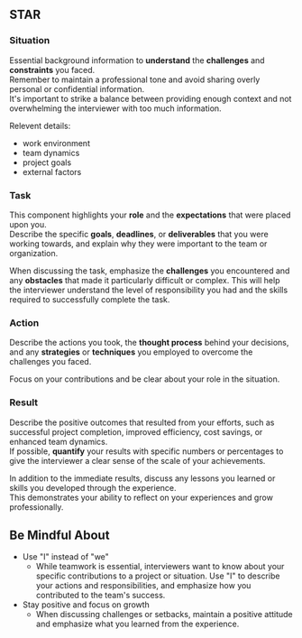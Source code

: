 ## STAR
### Situation
Essential background information to **understand** the **challenges** and **constraints** you faced.  
Remember to maintain a professional tone and avoid sharing overly personal or confidential information.  
It's important to strike a balance between providing enough context and not overwhelming the interviewer with too much information.  

Relevent details:
- work environment
- team dynamics
- project goals
- external factors

### Task
This component highlights your **role** and the **expectations** that were placed upon you.  
Describe the specific **goals**, **deadlines**, or **deliverables** that you were working towards, and explain why they were important to the team or organization.

When discussing the task, emphasize the **challenges** you encountered and any **obstacles** that made it particularly difficult or complex. This will help the interviewer understand the level of responsibility you had and the skills required to successfully complete the task.

### Action
Describe the actions you took, the **thought process** behind your decisions, and any **strategies** or **techniques** you employed to overcome the challenges you faced.

Focus on your contributions and be clear about your role in the situation.

### Result
Describe the positive outcomes that resulted from your efforts, such as successful project completion, improved efficiency, cost savings, or enhanced team dynamics.  
If possible, **quantify** your results with specific numbers or percentages to give the interviewer a clear sense of the scale of your achievements.

In addition to the immediate results, discuss any lessons you learned or skills you developed through the experience.  
This demonstrates your ability to reflect on your experiences and grow professionally.

## Be Mindful About
- Use "I" instead of "we"
  - While teamwork is essential, interviewers want to know about your specific contributions to a project or situation. Use "I" to describe your actions and responsibilities, and emphasize how you contributed to the team's success.
- Stay positive and focus on growth
  - When discussing challenges or setbacks, maintain a positive attitude and emphasize what you learned from the experience.


